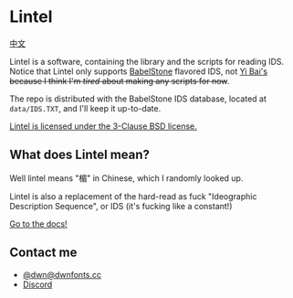 # Lintel
[中文](./README.zh.md)

Lintel is a software, containing the library and the scripts for reading IDS. Notice that Lintel only supports [BabelStone](https://babelstone.co.uk/CJK/IDS.HTML) flavored IDS, not [Yi Bai's](https://github.com/yi-bai/ids) ~~because I think I'm *tired* about making any scripts for now~~.

The repo is distributed with the BabelStone IDS database, located at `data/IDS.TXT`, and I'll keep it up-to-date.

[Lintel is licensed under the 3-Clause BSD license.](./LICENSE.md)

## What does Lintel mean?

Well lintel means "楣" in Chinese, which I randomly looked up.

Lintel is also a replacement of the hard-read as fuck "Ideographic Description Sequence", or IDS (it's fucking like a constant!)

[Go to the docs!](./docs/README.md)

## Contact me
  - [@dwn@dwnfonts.cc](https://dwnfonts.cc/@dwn)
  - [Discord](https://discord.gg/bq5xXTytG8)